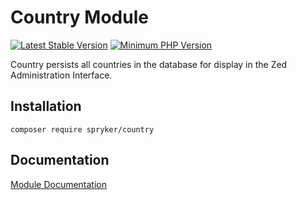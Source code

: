 # Country Module
[![Latest Stable Version](https://poser.pugx.org/spryker/country/v/stable.svg)](https://packagist.org/packages/spryker/country)
[![Minimum PHP Version](https://img.shields.io/badge/php-%3E%3D%207.4-8892BF.svg)](https://php.net/)

Country persists all countries in the database for display in the Zed Administration Interface.

## Installation

```
composer require spryker/country
```

## Documentation

[Module Documentation](https://academy.spryker.com/developing_with_spryker/module_guide/modules.html)
